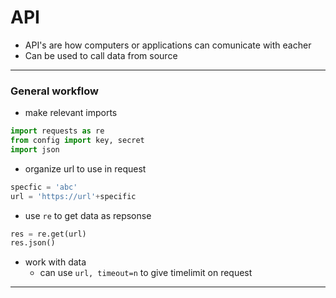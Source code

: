 # API

* API's are how computers or applications can comunicate with eacher
* Can be used to call data from source
---
### General workflow
* make relevant imports
```python 
import requests as re
from config import key, secret
import json
```
* organize url to use in request
```python
specfic = 'abc'
url = 'https://url'+specific
```
* use `re` to get data as repsonse
```python
res = re.get(url)
res.json()
```
* work with data
    - can use `url, timeout=n` to give timelimit on request
---